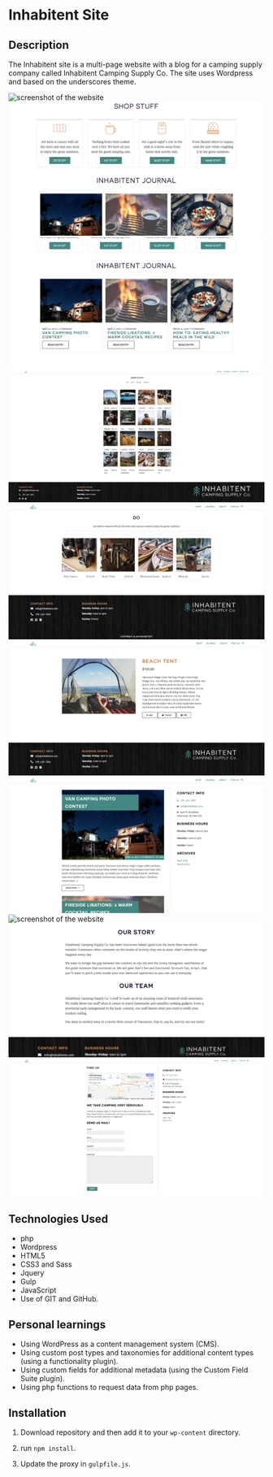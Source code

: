 # Inhabitent Site

## Description
The Inhabitent site is a multi-page website with a blog for a camping supply company called Inhabitent Camping Supply Co. The site uses Wordpress and based on the underscores theme.


![screenshot of the website](themes/Inhabitant-theme/images/screenshots/front1.png)
![screenshot of the website](themes/Inhabitant-theme/images/screenshots/front2.png)
![screenshot of the website](themes/Inhabitant-theme/images/screenshots/front3.png)
![screenshot of the website](themes/Inhabitant-theme/images/screenshots/shop.png)
![screenshot of the website](themes/Inhabitant-theme/images/screenshots/tax-shop.png)
![screenshot of the website](themes/Inhabitant-theme/images/screenshots/single-shop.png)
![screenshot of the website](themes/Inhabitant-theme/images/screenshots/journal.png)
![screenshot of the website](themes/Inhabitant-theme/images/screenshots/about1.png)
![screenshot of the website](themes/Inhabitant-theme/images/screenshots/about2.png)
![screenshot of the website](themes/Inhabitant-theme/images/screenshots/find-us.png)

## Technologies Used 

* php
* Wordpress
* HTML5
* CSS3 and Sass 
* Jquery
* Gulp
* JavaScript
* Use of GIT and GitHub.

## Personal learnings
* Using WordPress as a content management system (CMS).
* Using custom post types and taxonomies for additional content types (using a functionality plugin).
* Using custom fields for additional metadata (using the Custom Field Suite plugin).
* Using php functions to request data from php pages.
 
## Installation

1. Download repository and then add it to your `wp-content` directory.

2. run `npm install`.

3. Update the proxy in `gulpfile.js`.
